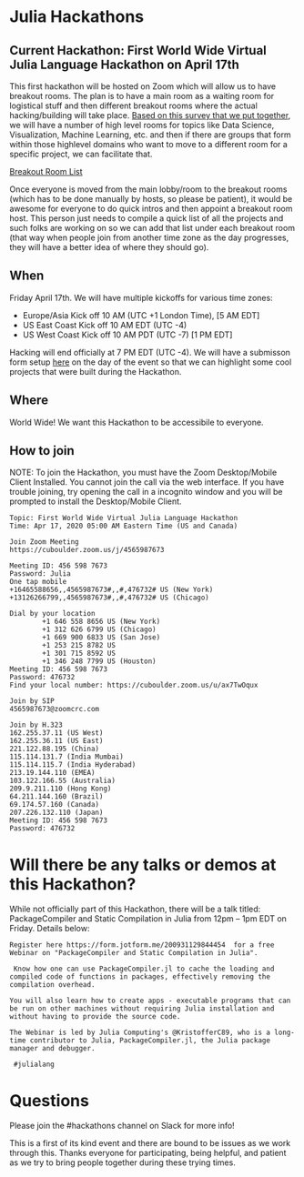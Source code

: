 # Julia Hackathons

## Current Hackathon: First World Wide Virtual Julia Language Hackathon on April 17th

This first hackathon will be hosted on Zoom which will allow us to have breakout rooms. The plan is to have a main room as a waiting room for logistical stuff and then different breakout rooms where the actual hacking/building will take place. [Based on this survey that we put together](https://docs.google.com/forms/d/e/1FAIpQLSdYdr3T1i6jLee1ES2PfJ-MRadjlDAQQGTVx3vrquceLGCTyg/viewform?usp=sf_link), we will have a number of high level rooms for topics like Data Science, Visualization, Machine Learning, etc. and then if there are groups that form within those highlevel domains who want to move to a different room for a specific project, we can facilitate that. 

[Breakout Room List](https://docs.google.com/document/d/1sp4Y1s8kUFHRZ9UWDGmwxZprH6O1Wgo7jIT9VQPpCVw/edit?usp=sharing)

Once everyone is moved from the main lobby/room to the breakout rooms (which has to be done manually by hosts, so please be patient), it would be awesome for everyone to do quick intros and then appoint a breakout room host. This person just needs to compile a quick list of all the projects and such folks are working on so we can add that list under each breakout room (that way when people join from another time zone as the day progresses, they will have a better idea of where they should go).

## When 

Friday April 17th. We will have multiple kickoffs for various time zones:  
 - Europe/Asia Kick off 10 AM (UTC +1 London Time), [5 AM EDT]
 - US East Coast Kick off 10 AM EDT (UTC -4)
 - US West Coast Kick off 10 AM PDT (UTC -7) [1 PM EDT]
 
Hacking will end officially at 7 PM EDT (UTC -4). We will have a submisson form setup [here]() on the day of the event so that we can highlight some cool projects that were built during the Hackathon. 
 
## Where 

World Wide! We want this Hackathon to be accessibile to everyone. 

## How to join
NOTE: To join the Hackathon, you must have the Zoom Desktop/Mobile Client Installed. You cannot join the call via the web interface. If you have trouble joining, try opening the call in a incognito window and you will be prompted to install the Desktop/Mobile Client. 

```
Topic: First World Wide Virtual Julia Language Hackathon
Time: Apr 17, 2020 05:00 AM Eastern Time (US and Canada)

Join Zoom Meeting
https://cuboulder.zoom.us/j/4565987673

Meeting ID: 456 598 7673
Password: Julia
One tap mobile
+16465588656,,4565987673#,,#,476732# US (New York)
+13126266799,,4565987673#,,#,476732# US (Chicago)

Dial by your location
        +1 646 558 8656 US (New York)
        +1 312 626 6799 US (Chicago)
        +1 669 900 6833 US (San Jose)
        +1 253 215 8782 US
        +1 301 715 8592 US
        +1 346 248 7799 US (Houston)
Meeting ID: 456 598 7673
Password: 476732
Find your local number: https://cuboulder.zoom.us/u/ax7TwOqux

Join by SIP
4565987673@zoomcrc.com

Join by H.323
162.255.37.11 (US West)
162.255.36.11 (US East)
221.122.88.195 (China)
115.114.131.7 (India Mumbai)
115.114.115.7 (India Hyderabad)
213.19.144.110 (EMEA)
103.122.166.55 (Australia)
209.9.211.110 (Hong Kong)
64.211.144.160 (Brazil)
69.174.57.160 (Canada)
207.226.132.110 (Japan)
Meeting ID: 456 598 7673
Password: 476732
```

# Will there be any talks or demos at this Hackathon? 

While not officially part of this Hackathon, there will be a talk titled: PackageCompiler and Static Compilation in Julia from 12pm – 1pm EDT on Friday. Details below: 

```
Register here https://form.jotform.me/200931129844454  for a free Webinar on "PackageCompiler and Static Compilation in Julia". 

 Know how one can use PackageCompiler.jl to cache the loading and compiled code of functions in packages, effectively removing the compilation overhead. 

You will also learn how to create apps - executable programs that can be run on other machines without requiring Julia installation and without having to provide the source code.

The Webinar is led by Julia Computing's @KristofferC89, who is a long-time contributor to Julia, PackageCompiler.jl, the Julia package manager and debugger.

 #julialang
```

# Questions

Please join the #hackathons channel on Slack for more info! 

This is a first of its kind event and there are bound to be issues as we work through this. Thanks everyone for participating, being helpful, and patient as we try to bring people together during these trying times. 

